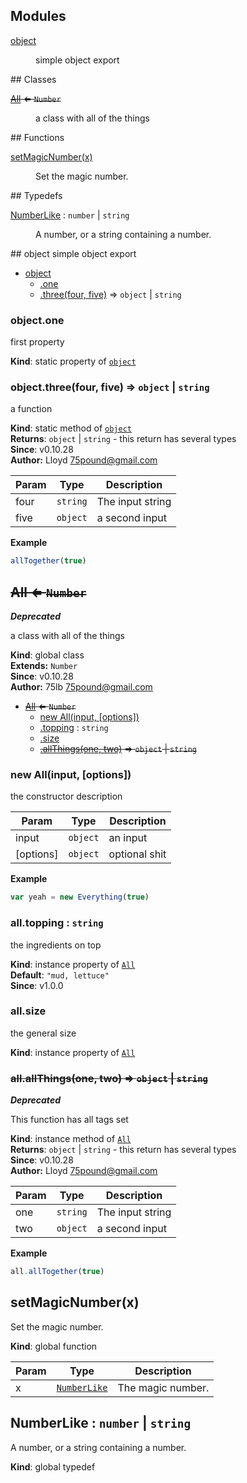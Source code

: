 ## Modules
<dl>
<dt><a href="#module_object">object</a></dt>
<dd><p>simple object export</p>
</dd>
</dl>
## Classes
<dl>
<dt><del><a href="#All">All</a> ⇐ <code>Number</code></del></dt>
<dd><p>a class with all of the things</p>
</dd>
</dl>
## Functions
<dl>
<dt><a href="#setMagicNumber">setMagicNumber(x)</a></dt>
<dd><p>Set the magic number.</p>
</dd>
</dl>
## Typedefs
<dl>
<dt><a href="#NumberLike">NumberLike</a> : <code>number</code> | <code>string</code></dt>
<dd><p>A number, or a string containing a number.</p>
</dd>
</dl>
<a name="module_object"></a>
## object
simple object export


* [object](#module_object)
  * [.one](#module_object.one)
  * [.three(four, five)](#module_object.three) ⇒ <code>object</code> &#124; <code>string</code>

<a name="module_object.one"></a>
### object.one
first property

**Kind**: static property of <code>[object](#module_object)</code>  
<a name="module_object.three"></a>
### object.three(four, five) ⇒ <code>object</code> &#124; <code>string</code>
a function

**Kind**: static method of <code>[object](#module_object)</code>  
**Returns**: <code>object</code> &#124; <code>string</code> - this return has several types  
**Since**: v0.10.28  
**Author:** Lloyd <75pound@gmail.com>  

| Param | Type | Description |
| --- | --- | --- |
| four | <code>string</code> | The input string |
| five | <code>object</code> | a second input |

**Example**  
```js
allTogether(true)
```
<a name="All"></a>
## ~~All ⇐ <code>Number</code>~~
***Deprecated***

a class with all of the things

**Kind**: global class  
**Extends:** <code>Number</code>  
**Since**: v0.10.28  
**Author:** 75lb <75pound@gmail.com>  

* ~~[All](#All) ⇐ <code>Number</code>~~
  * [new All(input, [options])](#new_All_new)
  * [.topping](#All+topping) : <code>string</code>
  * [.size](#All+size)
  * ~~[.allThings(one, two)](#All+allThings) ⇒ <code>object</code> &#124; <code>string</code>~~

<a name="new_All_new"></a>
### new All(input, [options])
the constructor description


| Param | Type | Description |
| --- | --- | --- |
| input | <code>object</code> | an input |
| [options] | <code>object</code> | optional shit |

**Example**  
```js
var yeah = new Everything(true)
```
<a name="All+topping"></a>
### all.topping : <code>string</code>
the ingredients on top

**Kind**: instance property of <code>[All](#All)</code>  
**Default**: <code>&quot;mud, lettuce&quot;</code>  
**Since**: v1.0.0  
<a name="All+size"></a>
### all.size
the general size

**Kind**: instance property of <code>[All](#All)</code>  
<a name="All+allThings"></a>
### ~~all.allThings(one, two) ⇒ <code>object</code> &#124; <code>string</code>~~
***Deprecated***

This function has all tags set

**Kind**: instance method of <code>[All](#All)</code>  
**Returns**: <code>object</code> &#124; <code>string</code> - this return has several types  
**Since**: v0.10.28  
**Author:** Lloyd <75pound@gmail.com>  

| Param | Type | Description |
| --- | --- | --- |
| one | <code>string</code> | The input string |
| two | <code>object</code> | a second input |

**Example**  
```js
all.allTogether(true)
```
<a name="setMagicNumber"></a>
## setMagicNumber(x)
Set the magic number.

**Kind**: global function  

| Param | Type | Description |
| --- | --- | --- |
| x | <code>[NumberLike](#NumberLike)</code> | The magic number. |

<a name="NumberLike"></a>
## NumberLike : <code>number</code> &#124; <code>string</code>
A number, or a string containing a number.

**Kind**: global typedef  

